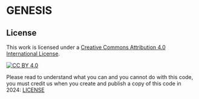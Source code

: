 # GENESIS

## License

This work is licensed under a [Creative Commons Attribution 4.0 International License][cc-by].

[![CC BY 4.0][cc-by-shield]][cc-by]

[cc-by]: http://creativecommons.org/licenses/by/4.0/
[cc-by-shield]: https://img.shields.io/badge/License-CC%20BY%204.0-lightgrey.svg

Please read to understand what you can and you cannot do with this code, you must credit us when you create and publish a copy of this code in 2024: [LICENSE](/./LICENSE)
